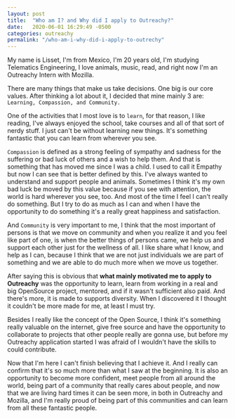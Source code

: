 ```yaml
---
layout: post
title:  "Who am I? and Why did I apply to Outreachy?"
date:   2020-06-01 16:29:49 -0500
categories: outreachy
permalink: "/who-am-i-why-did-i-apply-to-outrechy"
---
```

My name is Lisset, I'm from Mexico, I'm 20 years old, I'm studying Telematics Engineering, I love animals, music, read, and right now I'm an Outreachy Intern with Mozilla.

There are many things that make us take decisions. One big is our core values. After thinking a lot about it, I decided that mine mainly 3 are: `Learning, Compassion, and Community.`

One of the activities that I most love is to `learn`, for that reason, I like reading, I've always enjoyed the school, take courses and all of that sort of nerdy stuff. I just can't be without learning new things. It's something fantastic that you can learn from wherever you see.

`Compassion` is defined as a strong feeling of sympathy and sadness for the suffering or bad luck of others and a wish to help them. And that is something that has moved me since I was a child. I used to call it Empathy but now I can see that is better defined by this. I've always wanted to understand and support people and animals. Sometimes I think it's my own bad luck be moved by this value because if you see with attention, the world is hard wherever you see, too. And most of the time I feel I can't really do something. But I try to do as much as I can and when I have the opportunity to do something it's a really great happiness and satisfaction.

And `Community` is very important to me, I think that the most important of persons is that we move on community and when you realize it and you feel like part of one, is when the better things of persons came, we help us and support each other just for the wellness of all. I like share what I know, and help as I can, because I think that we are not just individuals we are part of something and we are able to do much more when we move us together.

After saying this is obvious that <b>what mainly motivated me to apply to Outreachy</b> was the opportunity to learn, learn from working in a real and big OpenSource project, mentored, and if it wasn't sufficient also paid. And there's more, it is made to supports diversity. When I discovered it I thought it couldn't be more made for me, at least I must try.

Besides I really like the concept of the Open Source, I think it's something really valuable on the internet, give free source and have the opportunity to collaborate to projects that other people really are gonna use, but before my Outreachy application started I was afraid of I wouldn't have the skills to could contribute.

Now that I'm here I can't finish believing that I achieve it. And I really can confirm that it's so much more than what I saw at the beginning. It is also an opportunity to become more confident, meet people from all around the world, being part of a community that really cares about people, and now that we are living hard times it can be seen more, in both in Outreachy and Mozilla, and I'm really proud of being part of this communities and can learn from all these fantastic people.